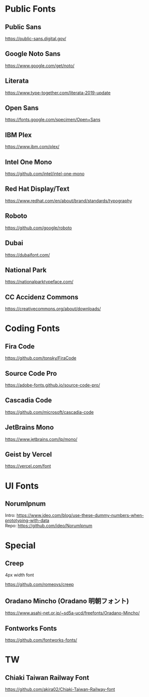 # Public Fonts

## Public Sans

https://public-sans.digital.gov/

## Google Noto Sans

https://www.google.com/get/noto/

## Literata

https://www.type-together.com/literata-2019-update

## Open Sans

https://fonts.google.com/specimen/Open+Sans

## IBM Plex

https://www.ibm.com/plex/

## Intel One Mono

https://github.com/intel/intel-one-mono

## Red Hat Display/Text

https://www.redhat.com/en/about/brand/standards/typography

## Roboto

https://github.com/google/roboto

## Dubai

https://dubaifont.com/

## National Park

https://nationalparktypeface.com/

## CC Accidenz Commons

https://creativecommons.org/about/downloads/

# Coding Fonts

## Fira Code

https://github.com/tonsky/FiraCode

## Source Code Pro

https://adobe-fonts.github.io/source-code-pro/

## Cascadia Code

https://github.com/microsoft/cascadia-code

## JetBrains Mono

https://www.jetbrains.com/lp/mono/

## Geist by Vercel

https://vercel.com/font

# UI Fonts

## NorumIpnum

Intro: https://www.ideo.com/blog/use-these-dummy-numbers-when-prototyping-with-data  
Repo: https://github.com/ideo/NorumIpnum

# Special

## Creep

4px width font

https://github.com/romeovs/creep

## Oradano Mincho (Oradano 明朝フォント)

https://www.asahi-net.or.jp/~sd5a-ucd/freefonts/Oradano-Mincho/

## Fontworks Fonts

https://github.com/fontworks-fonts/

# TW

## Chiaki Taiwan Railway Font

https://github.com/akira02/Chiaki-Taiwan-Railway-font
